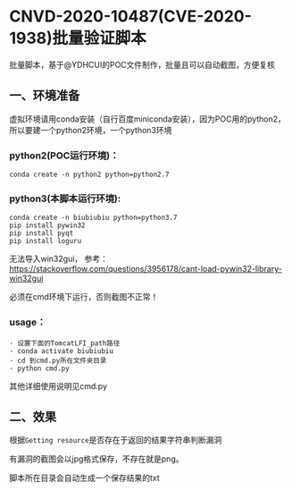 # CNVD-2020-10487(CVE-2020-1938)批量验证脚本
批量脚本，基于@YDHCUI的POC文件制作，批量且可以自动截图，方便复核

## 一、环境准备

虚拟环境请用conda安装（自行百度miniconda安装），因为POC用的python2，所以要建一个python2环境，一个python3环境

### python2(POC运行环境)：
    conda create -n python2 python=python2.7
    
### python3(本脚本运行环境):
    conda create -n biubiubiu python=python3.7
    pip install pywin32
    pip install pyqt
    pip install loguru
无法导入win32gui， 参考：https://stackoverflow.com/questions/3956178/cant-load-pywin32-library-win32gui

必须在cmd环境下运行，否则截图不正常！

### usage：
    · 设置下面的TomcatLFI_path路径
    · conda activate biubiubiu
    · cd 到cmd.py所在文件夹目录
    · python cmd.py
其他详细使用说明见cmd.py

## 二、效果
根据`Getting resource`是否存在于返回的结果字符串判断漏洞

有漏洞的截图会以jpg格式保存，不存在就是png。

脚本所在目录会自动生成一个保存结果的txt
